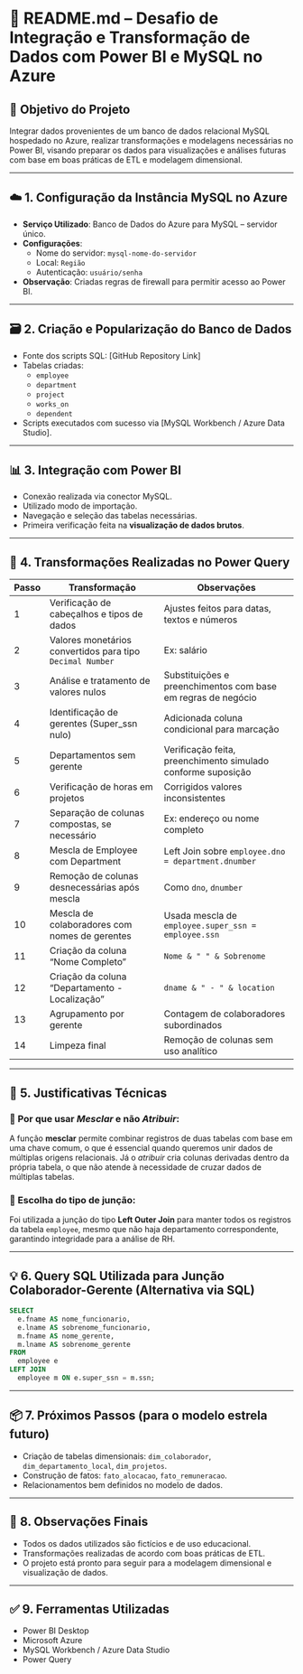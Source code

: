 
# 📄 README.md – Desafio de Integração e Transformação de Dados com Power BI e MySQL no Azure

## 📌 Objetivo do Projeto

Integrar dados provenientes de um banco de dados relacional MySQL hospedado no Azure, realizar transformações e modelagens necessárias no Power BI, visando preparar os dados para visualizações e análises futuras com base em boas práticas de ETL e modelagem dimensional.

---

## ☁️ 1. Configuração da Instância MySQL no Azure

- **Serviço Utilizado**: Banco de Dados do Azure para MySQL – servidor único.
- **Configurações**:
  - Nome do servidor: `mysql-nome-do-servidor`
  - Local: `Região`
  - Autenticação: `usuário/senha`
- **Observação**: Criadas regras de firewall para permitir acesso ao Power BI.

---

## 🗃️ 2. Criação e Popularização do Banco de Dados

- Fonte dos scripts SQL: [GitHub Repository Link]
- Tabelas criadas:
  - `employee`
  - `department`
  - `project`
  - `works_on`
  - `dependent`
- Scripts executados com sucesso via [MySQL Workbench / Azure Data Studio].

---

## 📊 3. Integração com Power BI

- Conexão realizada via conector MySQL.
- Utilizado modo de importação.
- Navegação e seleção das tabelas necessárias.
- Primeira verificação feita na **visualização de dados brutos**.

---

## 🔧 4. Transformações Realizadas no Power Query

| Passo | Transformação | Observações |
|------|----------------|-------------|
| 1 | Verificação de cabeçalhos e tipos de dados | Ajustes feitos para datas, textos e números |
| 2 | Valores monetários convertidos para tipo `Decimal Number` | Ex: salário |
| 3 | Análise e tratamento de valores nulos | Substituições e preenchimentos com base em regras de negócio |
| 4 | Identificação de gerentes (Super_ssn nulo) | Adicionada coluna condicional para marcação |
| 5 | Departamentos sem gerente | Verificação feita, preenchimento simulado conforme suposição |
| 6 | Verificação de horas em projetos | Corrigidos valores inconsistentes |
| 7 | Separação de colunas compostas, se necessário | Ex: endereço ou nome completo |
| 8 | Mescla de Employee com Department | Left Join sobre `employee.dno = department.dnumber` |
| 9 | Remoção de colunas desnecessárias após mescla | Como `dno`, `dnumber` |
| 10 | Mescla de colaboradores com nomes de gerentes | Usada mescla de `employee.super_ssn = employee.ssn` |
| 11 | Criação da coluna “Nome Completo” | `Nome & " " & Sobrenome` |
| 12 | Criação da coluna “Departamento - Localização” | `dname & " - " & location` |
| 13 | Agrupamento por gerente | Contagem de colaboradores subordinados |
| 14 | Limpeza final | Remoção de colunas sem uso analítico |

---

## 🧠 5. Justificativas Técnicas

### 🔹 Por que usar *Mesclar* e não *Atribuir*:

A função **mesclar** permite combinar registros de duas tabelas com base em uma chave comum, o que é essencial quando queremos unir dados de múltiplas origens relacionais. Já o *atribuir* cria colunas derivadas dentro da própria tabela, o que não atende à necessidade de cruzar dados de múltiplas tabelas.

### 🔹 Escolha do tipo de junção:

Foi utilizada a junção do tipo **Left Outer Join** para manter todos os registros da tabela `employee`, mesmo que não haja departamento correspondente, garantindo integridade para a análise de RH.

---

## 💡 6. Query SQL Utilizada para Junção Colaborador-Gerente (Alternativa via SQL)

```sql
SELECT 
  e.fname AS nome_funcionario,
  e.lname AS sobrenome_funcionario,
  m.fname AS nome_gerente,
  m.lname AS sobrenome_gerente
FROM 
  employee e
LEFT JOIN 
  employee m ON e.super_ssn = m.ssn;
```

---

## 📦 7. Próximos Passos (para o modelo estrela futuro)

- Criação de tabelas dimensionais: `dim_colaborador`, `dim_departamento_local`, `dim_projetos`.
- Construção de fatos: `fato_alocacao`, `fato_remuneracao`.
- Relacionamentos bem definidos no modelo de dados.

---

## 🧾 8. Observações Finais

- Todos os dados utilizados são fictícios e de uso educacional.
- Transformações realizadas de acordo com boas práticas de ETL.
- O projeto está pronto para seguir para a modelagem dimensional e visualização de dados.

---

## ✅ 9. Ferramentas Utilizadas

- Power BI Desktop
- Microsoft Azure
- MySQL Workbench / Azure Data Studio
- Power Query
